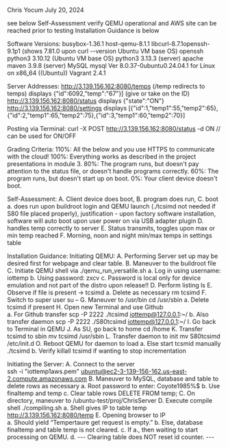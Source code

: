Chris Yocum     July 20, 2024

see below Self-Assessment
verify QEMU operational and AWS site can be reached prior to testing
Installation Guidance is below

Software Versions:
  busybox-1.36.1
  host-qemu-8.1.1
  libcurl-8.7.1openssh-9.1p1
    (shows 7.81.0 upon curl --version Ubuntu VM base OS)
  openssh
  python3 3.10.12 (Ubuntu VM base OS)
  python3 3.13.3 (server)
  apache maven 3.9.8 (server)
  MySQL mysql  Ver 8.0.37-0ubuntu0.24.04.1 for Linux on x86_64 ((Ubuntu)) 
  Vagrant 2.4.1

Server Addresses:
  http://3.139.156.162:8080/temps       (/temp redirects to temps)
      displays {"id":6092,"temp":"67"}]       (give or take on the ID)
  http://3.139.156.162:8080/status
      displays {"state":"ON"}
  http://3.139.156.162:8080/settings
      displays [{"id":1,"temp1":55,"temp2":65},{"id":2,"temp1":65,"temp2":75},{"id":3,"temp1":60,"temp2":70}]

Posting via Terminal:
  curl -X POST http://3.139.156.162:8080/status -d ON     // can be used for ON/OFF
    

Grading Criteria:
  110%: All the below and you use HTTPS to communicate with the cloud!
  100%: Everything works as described in the project presentations in module 3.
  80%: The program runs, but doesn't pay attention to the status file, or doesn't handle programs correctly.
  60%: The program runs, but doesn't start up on boot.
  0%: Your client device doesn't boot.

Self-Assessment:
  A. Client device does boot, 
  B. program does run, 
  C. boot
    a. does run upon buildroot login and QEMU launch (./tcsimd not needed if S80 file placed properly),
       justification - upon factory software installation, software will auto boot upon user power on via USB adapter plugin
  D. handles temp correctly to server
  E. Status transmits, toggles upon max or min temp reached
  F. Morning, noon and night min/max temps in settings table
  

Installation Guidance:
  Initiating QEMU:
    A.	Performing Server set up may be desired first for webpage and clear table.
    B.	Maneuver to the buildroot file
    C.	Initiate QEMU shell via 		./qemu_run_versatile.sh
        a.	Log in using username: 	iottemp
        b.	Using password:		zxcv
        c.	Password is local only for device emulation and not part of the distro upon release!!
    D.	Perform listing				ls
    E.	Observe if file is present ->  tcsimd
        a.	Delete as necessary		rm tcsimd
    F.	Switch to super user			su –
    G.	Maneuver to /usr/bin			cd /usr/sbin
        a.	Delete tcsimd if present
    H.	Open new Terminal and use Github	
        a.	For Github transfer		scp -P 2222 ./tcsimd iottemp@127.0.0.1:~/
        b.	Also transfer daemon		scp -P 2222 ./S80tcsimd iottemp@127.0.0.1:~/
    I.	Go back to Terminal in QEMU
    J.	As SU, go back to home		cd /home
    K.	Transfer tcsimd to sbin			mv tcsimd /usr/sbin
    L.	Transfer daemon to init		mv S80tcsimd /etc/init.d
    O.	Reboot QEMU for daemon to load
        a.	Else start tcsmid manually	./tcsimd
        b.  Verify killall tcsimd if wanting to stop incrementation

Initiating the Server: 
    A.	Connect to the server			
        ssh -i "iottemp1aws.pem" ubuntu@ec2-3-139-156-162.us-east-2.compute.amazonaws.com
    B.	Maneuver to MySQL, database and table to delete rows as necessary
        a.	Root password to enter:	Coyote1985%$
        b.	Use finaltemp and temp
        c.	Clear table rows		DELETE FROM temp;
    C.	On directory, maneuver to /ubuntu-test/proj/ChrisServer
    D.	Execute compile shell			./compiling.sh
        a.	Shell gives IP to table temp	http://3.139.156.162:8080/temp 
    E.	Opening browser to IP			
        a.	Should yield “Tempertaure get request is empty.”
        b.	Else, database finaltemp and table temp is not cleared.
        c.	If a., then waiting to start processing on QEMU.
        d.	--- Clearing table does NOT reset id counter. ---

